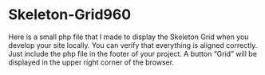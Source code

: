Skeleton-Grid960
================

Here is a small php file that I made to display the Skeleton Grid when you develop your site locally. You can verify that everything is aligned correctly. Just include the php file in the footer of your project. A button “Grid” will be displayed in the upper right corner of the browser.
